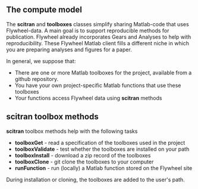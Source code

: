 ## The compute model
The **scitran** and **toolboxes** classes simplify sharing Matlab-code that uses Flywheel-data. A main goal is to support reproducible methods for publication. Flywheel already incorporates Gears and Analyses to help with reproducibility.   These Flywheel Matlab client fills a different niche in which you are preparing analyses and figures for a paper.  

In general, we suppose that:

* There are one or more Matlab toolboxes for the project, available from a github repository. 
* You have your own project-specific Matlab functions that use these toolboxes
* Your functions access Flywheel data using **scitran** methods

## scitran toolbox methods

**scitran** toolbox methods help with the following tasks

* **toolboxGet**      - read a specification of the toolboxes used in the project
* **toolboxValidate** - test whether the toolboxes are installed on your path
* **toolboxInstall**  - download a zip record of the toolboxes
* **toolboxClone**    - git clone the toolboxes to your computer
* **runFunction**     - run (locally) a Matlab function stored on the Flywheel site 

During installation or cloning, the toolboxes are added to the user's path.


